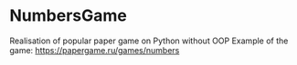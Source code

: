 # NumbersGame
Realisation of popular paper game on Python without OOP
Example of the game:
https://papergame.ru/games/numbers
